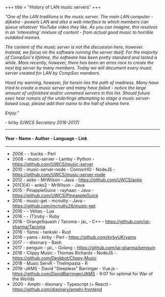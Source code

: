+++
title = "History of LAN music servers"
+++

*\"One of the LAN traditions is the music server. The main LAN
computer - dijkstra - powers LAN and also a web interface to which
members can queue whatever YouTube video they like. As you can imagine,
this resolves in an \'interesting\' mixture of content - from actual
good music to horrible outdated memes.*

*The content of the music server is not the discussion here, however.
Instead, we focus on the software running the server itself. For the
majority of CompSoc\'s lifetime, the software has been pretty standard
and lasted a while. More recently, however, there has been an arms race
to create the next big server by many members. Today we will document
every music server created for LAN by CompSoc members.*

*Heed my warning, however, for herein lies the path of madness. Many
have tried to create a music server and many have failed - notice the
large amount of unfinished and/or unnamed servers in this list. Should
future exec hear rumors of the underlings attempting to stage a music
server-based coup, please add their name to the hall of shame here.*

*Enjoy.\"*

\- kirby *(UWCS Secretary 2016-2017)*

------------------------------------------------------------------------

#### Year - Name - Author - Language - Link

------------------------------------------------------------------------

-   2006 - - bucko - Perl
-   2008 - music-server - Lamby - Python -
    <https://github.com/UWCS/music-server>
-   2010 - music-server-node - ConnorHD - NodeJS -
    <https://github.com/UWCS/music-server-node>
-   2012 - aoko - MrWilson - Java - <https://github.com/UWCS/aoko>
-   201{3\|4} - aoko2 - MrWilson - Java
-   2015 - PinappleGuice - rayhaan - Java -
    <https://github.com/UWCS/PineappleGuice>
-   2016 - music-get - mcnutty - Java -
    <https://github.com/mcnutty26/music-get>
-   2016 - - Veltas - Lua
-   2016 - - (T)ruby - Ruby
-   2016 - OrangeSquash / Tacoma - jai\_ - C++ -
    <https://github.com/jai-sharma/Tacoma>
-   2016 - Yamsi - tankski - Rust
-   2016 - yams - kirby - Perl - <https://github.com/kirbyUK/yams>
-   2017 -  - dixonary - Bash
-   2017 - penguin - jai\_ - Golang -
    <https://github.com/jai-sharma/penguin>
-   2018 - Clippy Music - Thomas Richards - NodeJS -
    <https://github.com/Deskbot/Clippy-Music>
-   2018 - Music ServR - TheImpasta - R
-   2019 -JAMS - David \"Sleepless\" Barringer - Vue.js -
    <https://github.com/DavidBarringer/JAMS> - 9:07 for optimal for War
    of the Worlds
-   2020 - Amphi - dixonary - Typescript (+ React) -
    <https://github.com/dixonary/amphi-frontend>
